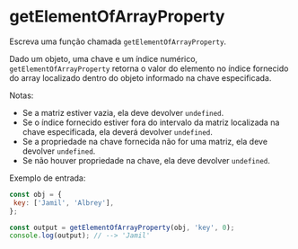 # getElementOfArrayProperty

Escreva uma função chamada `getElementOfArrayProperty`.

Dado um objeto, uma chave e um índice numérico, `getElementOfArrayProperty`
retorna o valor do elemento no índice fornecido do array localizado dentro do
objeto informado na chave especificada.

Notas:

* Se a matriz estiver vazia, ela deve devolver `undefined`.
* Se o índice fornecido estiver fora do intervalo da matriz localizada na chave
  especificada, ela deverá devolver `undefined`.
* Se a propriedade na chave fornecida não for uma matriz, ela deve devolver
  `undefined`.
* Se não houver propriedade na chave, ela deve devolver `undefined`.

Exemplo de entrada:

```javascript
const obj = {
 key: ['Jamil', 'Albrey'],
};

const output = getElementOfArrayProperty(obj, 'key', 0);
console.log(output); // --> 'Jamil'
```
